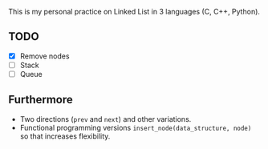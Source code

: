 This is my personal practice on Linked List in 3 languages (C, C++, Python).  

## TODO
- [x] Remove nodes  
- [ ] Stack  
- [ ] Queue  

## Furthermore
- Two directions (`prev` and `next`) and other variations.
- Functional programming versions
`insert_node(data_structure, node)` so that increases flexibility.
